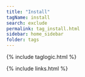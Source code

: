 ```yaml
---
title: "Install"
tagName: install
search: exclude
permalink: tag_install.html
sidebar: home_sidebar
folder: tags
---
```

{% include taglogic.html %}

{% include links.html %}
